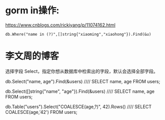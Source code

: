# gorm in操作:

https://www.cnblogs.com/rickiyang/p/11074162.html



	db.Where("name in (?)",[]string{"xiaoming","xiaohong"}).Find(&u)


# 李文周的博客

选择字段
Select，指定你想从数据库中检索出的字段，默认会选择全部字段。

db.Select("name, age").Find(&users)
//// SELECT name, age FROM users;

db.Select([]string{"name", "age"}).Find(&users)
//// SELECT name, age FROM users;

db.Table("users").Select("COALESCE(age,?)", 42).Rows()
//// SELECT COALESCE(age,'42') FROM users;


